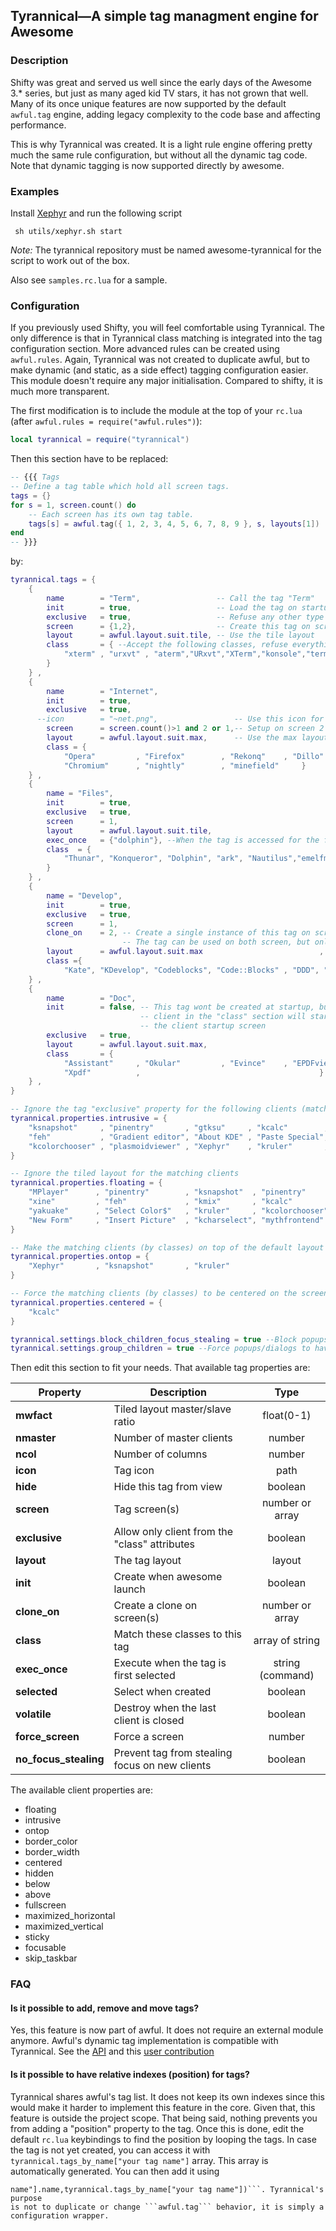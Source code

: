Tyrannical—A simple tag managment engine for Awesome
-----------------------------------------------------

### Description
Shifty was great and served us well since the early days of the Awesome 3.\*
series, but just as many aged kid TV stars, it has not grown that well. Many of
its once unique features are now supported by the default ```awful.tag```
engine, adding legacy complexity to the code base and affecting performance.

This is why Tyrannical was created. It is a light rule engine offering pretty
much the same rule configuration, but without all the dynamic tag code. Note
that dynamic tagging is now supported directly by awesome.

### Examples

Install [Xephyr](http://www.freedesktop.org/wiki/Software/Xephyr) and run the
following script

```
 sh utils/xephyr.sh start
```

*Note:* The tyrannical repository must be named awesome-tyrannical for the
script to work out of the box.

Also see ```samples.rc.lua``` for a sample.

### Configuration

If you previously used Shifty, you will feel comfortable using Tyrannical. The
only difference is that in Tyrannical class matching is integrated into the tag
configuration section. More advanced rules can be created using
```awful.rules```. Again, Tyrannical was not created to duplicate awful, but to
make dynamic (and static, as a side effect) tagging configuration easier. This
module doesn't require any major initialisation. Compared to shifty, it is much
more transparent.

The first modification is to include the module at the top of your ```rc.lua``` (after ```awful.rules = require("awful.rules")```):
```lua
local tyrannical = require("tyrannical")
```

Then this section have to be replaced:
```lua
-- {{{ Tags
-- Define a tag table which hold all screen tags.
tags = {}
for s = 1, screen.count() do
    -- Each screen has its own tag table.
    tags[s] = awful.tag({ 1, 2, 3, 4, 5, 6, 7, 8, 9 }, s, layouts[1])
end
-- }}}
```

by:

```lua
tyrannical.tags = {
    {
        name        = "Term",                 -- Call the tag "Term"
        init        = true,                   -- Load the tag on startup
        exclusive   = true,                   -- Refuse any other type of clients (by classes)
        screen      = {1,2},                  -- Create this tag on screen 1 and screen 2
        layout      = awful.layout.suit.tile, -- Use the tile layout
        class       = { --Accept the following classes, refuse everything else (because of "exclusive=true")
            "xterm" , "urxvt" , "aterm","URxvt","XTerm","konsole","terminator","gnome-terminal"
        }
    } ,
    {
        name        = "Internet",
        init        = true,
        exclusive   = true,
      --icon        = "~net.png",                 -- Use this icon for the tag (uncomment with a real path)
        screen      = screen.count()>1 and 2 or 1,-- Setup on screen 2 if there is more than 1 screen, else on screen 1
        layout      = awful.layout.suit.max,      -- Use the max layout
        class = {
            "Opera"         , "Firefox"        , "Rekonq"    , "Dillo"        , "Arora",
            "Chromium"      , "nightly"        , "minefield"     }
    } ,
    {
        name = "Files",
        init        = true,
        exclusive   = true,
        screen      = 1,
        layout      = awful.layout.suit.tile,
        exec_once   = {"dolphin"}, --When the tag is accessed for the first time, execute this command
        class  = {
            "Thunar", "Konqueror", "Dolphin", "ark", "Nautilus","emelfm"
        }
    } ,
    {
        name = "Develop",
        init        = true,
        exclusive   = true,
        screen      = 1,
        clone_on    = 2, -- Create a single instance of this tag on screen 1, but also show it on screen 2
                         -- The tag can be used on both screen, but only one at once
        layout      = awful.layout.suit.max                          ,
        class ={ 
            "Kate", "KDevelop", "Codeblocks", "Code::Blocks" , "DDD", "kate4"}
    } ,
    {
        name        = "Doc",
        init        = false, -- This tag wont be created at startup, but will be when one of the
                             -- client in the "class" section will start. It will be created on
                             -- the client startup screen
        exclusive   = true,
        layout      = awful.layout.suit.max,
        class       = {
            "Assistant"     , "Okular"         , "Evince"    , "EPDFviewer"   , "xpdf",
            "Xpdf"          ,                                        }
    } ,
}

-- Ignore the tag "exclusive" property for the following clients (matched by classes)
tyrannical.properties.intrusive = {
    "ksnapshot"     , "pinentry"       , "gtksu"     , "kcalc"        , "xcalc"               ,
    "feh"           , "Gradient editor", "About KDE" , "Paste Special", "Background color"    ,
    "kcolorchooser" , "plasmoidviewer" , "Xephyr"    , "kruler"       , "plasmaengineexplorer",
}

-- Ignore the tiled layout for the matching clients
tyrannical.properties.floating = {
    "MPlayer"      , "pinentry"        , "ksnapshot"  , "pinentry"     , "gtksu"          ,
    "xine"         , "feh"             , "kmix"       , "kcalc"        , "xcalc"          ,
    "yakuake"      , "Select Color$"   , "kruler"     , "kcolorchooser", "Paste Special"  ,
    "New Form"     , "Insert Picture"  , "kcharselect", "mythfrontend" , "plasmoidviewer" 
}

-- Make the matching clients (by classes) on top of the default layout
tyrannical.properties.ontop = {
    "Xephyr"       , "ksnapshot"       , "kruler"
}

-- Force the matching clients (by classes) to be centered on the screen on init
tyrannical.properties.centered = {
    "kcalc"
}

tyrannical.settings.block_children_focus_stealing = true --Block popups ()
tyrannical.settings.group_children = true --Force popups/dialogs to have the same tags as the parent client

```

Then edit this section to fit your needs. That available tag properties are:

| Property              | Description                                    | Type             |
| --------------------- | ---------------------------------------------- |:----------------:|
| **mwfact**            | Tiled layout master/slave ratio                | float(0-1)       |
| **nmaster**           | Number of master clients                       | number           |
| **ncol**              | Number of columns                              | number           |
| **icon**              | Tag icon                                       | path             |
| **hide**              | Hide this tag from view                        | boolean          |
| **screen**            | Tag screen(s)                                  | number or array  |
| **exclusive**         | Allow only client from the "class" attributes  | boolean          |
| **layout**            | The tag layout                                 | layout           |
| **init**              | Create when awesome launch                     | boolean          |
| **clone_on**          | Create a clone on screen(s)                    | number or array  |
| **class**             | Match these classes to this tag                | array of string  |
| **exec_once**         | Execute when the tag is first selected         | string (command) |
| **selected**          | Select when created                            | boolean          |
| **volatile**          | Destroy when the last client is closed         | boolean          |
| **force_screen**      | Force a screen                                 | number           |
| **no_focus_stealing** | Prevent tag from stealing focus on new clients | boolean          |

The available client properties are:
*   floating
*   intrusive
*   ontop
*   border_color
*   border_width
*   centered
*   hidden
*   below
*   above
*   fullscreen
*   maximized_horizontal
*   maximized_vertical
*   sticky
*   focusable
*   skip_taskbar

### FAQ

#### Is it possible to add, remove and move tags?

Yes, this feature is now part of awful. It does not require an external module
anymore. Awful's dynamic tag implementation is compatible with Tyrannical. See
the [API](http://awesome.naquadah.org/doc/api/) and this
[user contribution](https://github.com/Elv13/tyrannical/issues/15#issuecomment-18227575)

#### Is it possible to have relative indexes (position) for tags?

Tyrannical shares awful's tag list. It does not keep its own indexes since this
would make it harder to implement this feature in the core. Given that, this
feature is outside the project scope. That being said, nothing prevents you
from adding a "position" property to the tag. Once this is done, edit the
default ```rc.lua``` keybindings to find the position by looping the tags. In
case the tag is not yet created, you can access it with
```tyrannical.tags_by_name["your tag name"]``` array. This array is
automatically generated. You can then add it using
```awful.tag.add(tyrannical.tags_by_name["your tag
name"].name,tyrannical.tags_by_name["your tag name"])```. Tyrannical's purpose
is not to duplicate or change ```awful.tag``` behavior, it is simply a
configuration wrapper.
